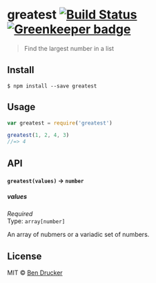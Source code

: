 # greatest [![Build Status](https://travis-ci.org/bendrucker/greatest.svg?branch=master)](https://travis-ci.org/bendrucker/greatest) [![Greenkeeper badge](https://badges.greenkeeper.io/bendrucker/greatest.svg)](https://greenkeeper.io/)

> Find the largest number in a list


## Install

```
$ npm install --save greatest
```


## Usage

```js
var greatest = require('greatest')

greatest(1, 2, 4, 3)
//=> 4
```

## API

#### `greatest(values)` -> `number`

##### values

*Required*  
Type: `array[number]`

An array of nubmers or a variadic set of numbers.


## License

MIT © [Ben Drucker](http://bendrucker.me)
